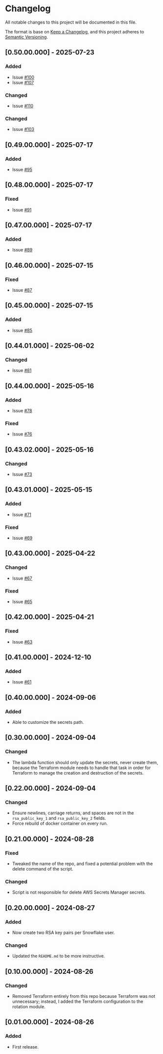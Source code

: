 # Changelog
All notable changes to this project will be documented in this file.

The format is base on [Keep a Changelog](https://keepachangelog.com/en/1.1.0/), and this project adheres to [Semantic Versioning](https://semver.org/spec/v2.0.0.html).


## [0.50.00.000] - 2025-07-23
### Added
- Issue [#100](https://github.com/j3-signalroom/iac-snowflake-user-rsa_key_pairs_and_jwt_generator-lambda/issues/100)
- Issue [#107](https://github.com/j3-signalroom/iac-snowflake-user-rsa_key_pairs_and_jwt_generator-lambda/issues/107)

### Changed
- Issue [#110](https://github.com/j3-signalroom/iac-snowflake-user-rsa_key_pairs_and_jwt_generator-lambda/issues/110)

### Changed
- Issue [#103](https://github.com/j3-signalroom/iac-snowflake-user-rsa_key_pairs_and_jwt_generator-lambda/issues/103)

## [0.49.00.000] - 2025-07-17
### Added
- Issue [#95](https://github.com/j3-signalroom/iac-snowflake-user-rsa_key_pairs_and_jwt_generator-lambda/issues/95)

## [0.48.00.000] - 2025-07-17
### Fixed
- Issue [#91](https://github.com/j3-signalroom/iac-snowflake-user-rsa_key_pairs_and_jwt_generator-lambda/issues/91)

## [0.47.00.000] - 2025-07-17
### Added
- Issue [#89](https://github.com/j3-signalroom/iac-snowflake-user-rsa_key_pairs_and_jwt_generator-lambda/issues/89)

## [0.46.00.000] - 2025-07-15
### Fixed
- Issue [#87](https://github.com/j3-signalroom/iac-snowflake-user-rsa_key_pairs_and_jwt_generator-lambda/issues/87)

## [0.45.00.000] - 2025-07-15
### Added
- Issue [#85](https://github.com/j3-signalroom/iac-snowflake-user-rsa_key_pairs_and_jwt_generator-lambda/issues/85)

## [0.44.01.000] - 2025-06-02
### Changed
- Issue [#81](https://github.com/j3-signalroom/iac-snowflake-user-rsa_key_pairs_and_jwt_generator-lambda/issues/81)

## [0.44.00.000] - 2025-05-16
### Added
- Issue [#78](https://github.com/j3-signalroom/iac-snowflake-user-rsa_key_pairs_and_jwt_generator-lambda/issues/78)

### Fixed
- Issue [#76](https://github.com/j3-signalroom/iac-snowflake-user-rsa_key_pairs_and_jwt_generator-lambda/issues/76)

## [0.43.02.000] - 2025-05-16
### Changed
- Issue [#73](https://github.com/j3-signalroom/iac-snowflake-user-rsa_key_pairs_and_jwt_generator-lambda/issues/73)

## [0.43.01.000] - 2025-05-15
### Added
- Issue [#71](https://github.com/j3-signalroom/iac-snowflake-user-rsa_key_pairs_and_jwt_generator-lambda/issues/71)

### Fixed
- Issue [#69](https://github.com/j3-signalroom/iac-snowflake-user-rsa_key_pairs_and_jwt_generator-lambda/issues/69)

## [0.43.00.000] - 2025-04-22
### Changed
- Issue [#67](https://github.com/j3-signalroom/iac-snowflake-user-rsa_key_pairs_and_jwt_generator-lambda/issues/67)

### Fixed
- Issue [#65](https://github.com/j3-signalroom/iac-snowflake-user-rsa_key_pairs_and_jwt_generator-lambda/issues/65)

## [0.42.00.000] - 2025-04-21
### Fixed
- Issue [#63](https://github.com/j3-signalroom/iac-snowflake-user-rsa_key_pairs_and_jwt_generator-lambda/issues/63)

## [0.41.00.000] - 2024-12-10
### Added
- Issue [#61](https://github.com/j3-signalroom/iac-snowflake-user-rsa_key_pairs_and_jwt_generator-lambda/issues/61)

## [0.40.00.000] - 2024-09-06
### Added
- Able to customize the secrets path.

## [0.30.00.000] - 2024-09-04
### Changed
- The lambda function should only update the secrets, never create them, because the Terraform module needs to handle that task in order for Terraform to manage the creation and destruction of the secrets.

## [0.22.00.000] - 2024-09-04
### Changed
- Ensure newlines, carriage returns, and spaces are not in the `rsa_public_key_1` and `rsa_public_key_2` fields.
- Force rebuild of docker container on every run.

## [0.21.00.000] - 2024-08-28
### Fixed
- Tweaked the name of the repo, and fixed a potential problem with the delete command of the script. 

### Changed
- Script is not responsible for delete AWS Secrets Manager secrets.

## [0.20.00.000] - 2024-08-27
### Added
- Now create two RSA key pairs per Snowflake user.

### Changed
- Updated the `README.md` to be more instructive.

## [0.10.00.000] - 2024-08-26
### Changed
- Removed Terraform entirely from this repo because Terraform was not unnecessary; instead, I added the Terraform configuration to the rotation module.

## [0.01.00.000] - 2024-08-26
### Added
- First release.